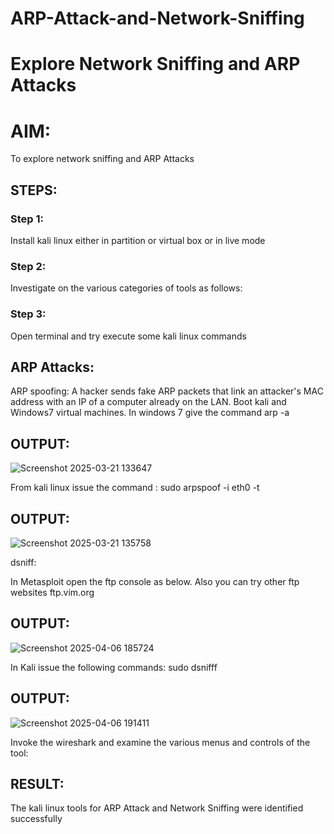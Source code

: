 # ARP-Attack-and-Network-Sniffing
# Explore Network Sniffing and ARP Attacks

# AIM:

To explore network sniffing and ARP Attacks

## STEPS:

### Step 1:

Install kali linux either in partition or virtual box or in live mode

### Step 2:

Investigate on the various categories of tools as follows:


### Step 3:
Open terminal and try execute some kali linux commands

## ARP Attacks:  
ARP spoofing: A hacker sends fake ARP packets that link an attacker's MAC address with an IP of a computer already on the LAN. 
Boot kali and Windows7 virtual machines.
In windows 7 give the command arp -a
## OUTPUT:
![Screenshot 2025-03-21 133647](https://github.com/user-attachments/assets/da64007c-3fb6-482d-8378-2b3510e7cab8)


From kali linux issue the command :
sudo arpspoof -i eth0 -t <target system> <gateway>
## OUTPUT:
![Screenshot 2025-03-21 135758](https://github.com/user-attachments/assets/6dfa1da5-108f-467f-93a6-f36404b34235)


 dsniff:






In Metasploit open the ftp console as below. Also you can try other ftp websites ftp.vim.org
## OUTPUT:
![Screenshot 2025-04-06 185724](https://github.com/user-attachments/assets/28a7319b-b534-464d-ae72-9aa0a91482ab)




In Kali issue the following commands:
sudo dsnifff
## OUTPUT:
![Screenshot 2025-04-06 191411](https://github.com/user-attachments/assets/1bd0499a-16e7-4a8d-94a1-06269ac6849d)



Invoke the wireshark and examine the various menus  and controls of the tool:


## RESULT:
The kali linux tools for ARP Attack and Network Sniffing were identified successfully
